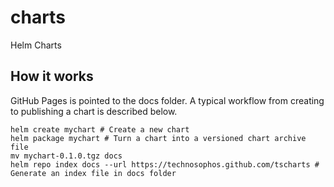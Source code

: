 # charts
Helm Charts

## How it works

GitHub Pages is pointed to the docs folder. A typical workflow from creating to publishing a chart is described below.

``` shell
helm create mychart # Create a new chart
helm package mychart # Turn a chart into a versioned chart archive file
mv mychart-0.1.0.tgz docs
helm repo index docs --url https://technosophos.github.com/tscharts # Generate an index file in docs folder
```
